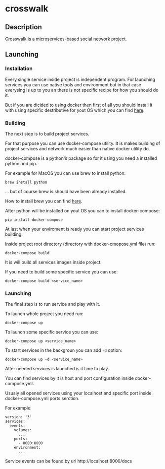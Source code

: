 # crosswalk

## Description
Crosswalk is a microservices-based social network project.

## Launching
### Installation
Every single service inside project is independent program. 
For launching services you can use native tools and environment but in that case everysing is up to you an there is not specific recipe for how you should do it.

But if you are dicided to using docker then first of all you should install it with using specific destributive for yout OS which you can find [here](https://docs.docker.com/get-docker/).

### Building
The next step is to build project services.

For that purpose you can use docker-compose utility. It is makes building of project services and network much easier than native docker utility do.

docker-compose is a python's package so for it using you need a installed python and pip.

For example for MacOS you can use brew to install python:
```
brew install python
```
... but of course brew is should have been already installed.

How to install brew you can find [here](https://brew.sh/index_ru).

After python will be installed on yout OS you can to install docker-compose:
```
pip install docker-compose
```

At last when your enviroment is ready you can start project services building.

Inside project root directory (directory with docker-cmopose.yml file) run:
```
docker-compose build
```
It is will build all services images inside project.

If you need to build some specific service you can use:
```
docker-compose build <service_name>
```

### Launching
The final step is to run service  and play with it.

To launch whole project you need run:
```
docker-compose up
```

To launch some specific service you can use:
```
docker-compose up <service_name>
```

To start services in the backgroun you can add `-d` option:
```
docker-compose up -d <service_name>
```

After needed services is launched is it time to play.

You can find services by it is host and port configuration inside docker-compose.yml.

Usualy all opened services using your localhost and specific port inside docker-compose.yml ports serction.

For example:
```
version: '3'
services:
  events:
    volumes:
      ...
    ports:
      - 8000:8000
    environment:
      ...
```

Service events can be found by url http://localhost:8000/docs
